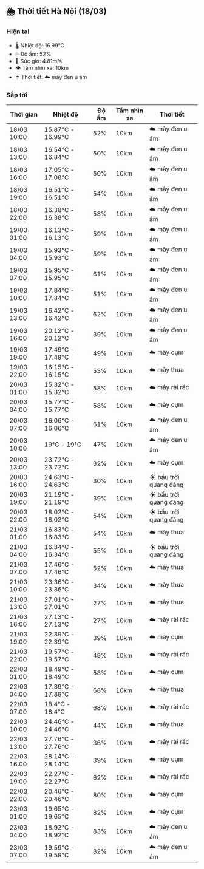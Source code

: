 ## 🌦️ Thời tiết Hà Nội (18/03)

### Hiện tại

- 🌡️ Nhiệt độ: 16.99℃
- 💦 Độ ẩm: 52%
- 💨 Sức gió: 4.81m/s
- 👁️ Tầm nhìn xa: 10km
- ☂️ Thời tiết: ☁️ mây đen u ám

### Sắp tới

| Thời gian | Nhiệt độ | Độ ẩm | Tầm nhìn xa | Thời tiết |
| --- | --- | --- | --- | --- |
| 18/03 10:00 | 15.87℃ - 16.99℃ | 52% | 10km | ☁️ mây đen u ám |
| 18/03 13:00 | 16.54℃ - 16.84℃ | 50% | 10km | ☁️ mây đen u ám |
| 18/03 16:00 | 17.05℃ - 17.08℃ | 50% | 10km | ☁️ mây đen u ám |
| 18/03 19:00 | 16.51℃ - 16.51℃ | 54% | 10km | ☁️ mây đen u ám |
| 18/03 22:00 | 16.38℃ - 16.38℃ | 58% | 10km | ☁️ mây đen u ám |
| 19/03 01:00 | 16.13℃ - 16.13℃ | 59% | 10km | ☁️ mây đen u ám |
| 19/03 04:00 | 15.93℃ - 15.93℃ | 59% | 10km | ☁️ mây đen u ám |
| 19/03 07:00 | 15.95℃ - 15.95℃ | 61% | 10km | ☁️ mây đen u ám |
| 19/03 10:00 | 17.84℃ - 17.84℃ | 51% | 10km | ☁️ mây đen u ám |
| 19/03 13:00 | 16.42℃ - 16.42℃ | 62% | 10km | ☁️ mây đen u ám |
| 19/03 16:00 | 20.12℃ - 20.12℃ | 39% | 10km | ☁️ mây đen u ám |
| 19/03 19:00 | 17.49℃ - 17.49℃ | 49% | 10km | ☁️ mây cụm |
| 19/03 22:00 | 16.15℃ - 16.15℃ | 53% | 10km | ☁️ mây thưa |
| 20/03 01:00 | 15.32℃ - 15.32℃ | 58% | 10km | ☁️ mây rải rác |
| 20/03 04:00 | 15.77℃ - 15.77℃ | 58% | 10km | ☁️ mây cụm |
| 20/03 07:00 | 16.06℃ - 16.06℃ | 61% | 10km | ☁️ mây đen u ám |
| 20/03 10:00 | 19℃ - 19℃ | 47% | 10km | ☁️ mây đen u ám |
| 20/03 13:00 | 23.72℃ - 23.72℃ | 32% | 10km | ☁️ mây cụm |
| 20/03 16:00 | 24.63℃ - 24.63℃ | 30% | 10km | ☀️ bầu trời quang đãng |
| 20/03 19:00 | 21.19℃ - 21.19℃ | 39% | 10km | ☀️ bầu trời quang đãng |
| 20/03 22:00 | 18.02℃ - 18.02℃ | 54% | 10km | ☀️ bầu trời quang đãng |
| 21/03 01:00 | 16.83℃ - 16.83℃ | 54% | 10km | ☁️ mây thưa |
| 21/03 04:00 | 16.34℃ - 16.34℃ | 55% | 10km | ☀️ bầu trời quang đãng |
| 21/03 07:00 | 17.46℃ - 17.46℃ | 52% | 10km | ☁️ mây thưa |
| 21/03 10:00 | 23.36℃ - 23.36℃ | 34% | 10km | ☁️ mây thưa |
| 21/03 13:00 | 27.01℃ - 27.01℃ | 27% | 10km | ☁️ mây thưa |
| 21/03 16:00 | 27.13℃ - 27.13℃ | 27% | 10km | ☁️ mây rải rác |
| 21/03 19:00 | 22.39℃ - 22.39℃ | 39% | 10km | ☁️ mây cụm |
| 21/03 22:00 | 19.57℃ - 19.57℃ | 49% | 10km | ☁️ mây rải rác |
| 22/03 01:00 | 18.49℃ - 18.49℃ | 58% | 10km | ☁️ mây cụm |
| 22/03 04:00 | 17.39℃ - 17.39℃ | 68% | 10km | ☁️ mây thưa |
| 22/03 07:00 | 18.4℃ - 18.4℃ | 68% | 10km | ☁️ mây rải rác |
| 22/03 10:00 | 24.46℃ - 24.46℃ | 44% | 10km | ☁️ mây thưa |
| 22/03 13:00 | 27.76℃ - 27.76℃ | 36% | 10km | ☁️ mây rải rác |
| 22/03 16:00 | 28.14℃ - 28.14℃ | 39% | 10km | ☁️ mây cụm |
| 22/03 19:00 | 22.27℃ - 22.27℃ | 62% | 10km | ☁️ mây rải rác |
| 22/03 22:00 | 20.46℃ - 20.46℃ | 80% | 10km | ☁️ mây cụm |
| 23/03 01:00 | 19.65℃ - 19.65℃ | 82% | 10km | ☁️ mây cụm |
| 23/03 04:00 | 18.92℃ - 18.92℃ | 83% | 10km | ☁️ mây đen u ám |
| 23/03 07:00 | 19.59℃ - 19.59℃ | 82% | 10km | ☁️ mây đen u ám |
